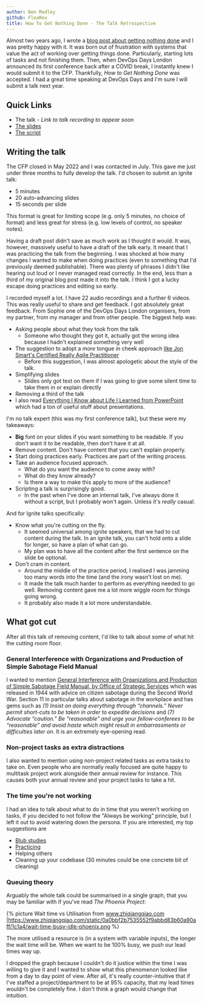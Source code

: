 ```yaml
---
author: Ben Madley
github: FleaRex
title: How To Get Nothing Done - The Talk Retrospective
---
```


Almost two years ago, I wrote a [blog post about getting nothing done](/2020/12/30/gettingNothingDone.html) and I was pretty happy with it. It was born out of frustration with systems that value the act of working over getting things done. Particularly, starting lots of tasks and not finishing them. Then, when DevOps Days London announced its first conference back after a COVID break, I instantly knew I would submit it to the CFP. Thankfully, _How to Get Nothing Done_ was accepted. I had a great time speaking at DevOps Days and I'm sure I will submit a talk next year.

## Quick Links

- The talk - _Link to talk recording to appear soon_
- [The slides](/assets/pdfs/DevOpsDaysLondonIgnite2022-slides.pdf)
- [The script](/assets/pdfs/DevOpsDaysLondonIgnite2022-script.pdf)

## Writing the talk

The CFP closed in May 2022 and I was contacted in July. This gave me just under three months to fully develop the talk. I'd chosen to submit an ignite talk:
- 5 minutes
- 20 auto-advancing slides
- 15 seconds per slide

This format is great for limiting scope (e.g. only 5 minutes, no choice of format) and less great for stress (e.g. low levels of control, no speaker notes).

Having a draft post didn't save as much work as I thought it would. It was, however, massively useful to have a draft of the talk early. It meant that I was practicing the talk from the beginning. I was shocked at how many changes I wanted to make when doing practices (even to something that I'd previously deemed publishable). There was plenty of phrases I didn't like hearing out loud or I never managed read correctly. In the end, less than a third of my original blog post made it into the talk. I think I got a lucky escape doing practices and editing so early.

I recorded myself a lot. I have 22 audio recordings and a further 6 videos. This was really useful to share and get feedback. I got absolutely great feedback. From Sophie one of the DevOps Days London organisers, from my partner, from my manager and from other people. The biggest help was:
- Asking people about what they took from the talk
  - Someone who thought they got it, actually got the wrong idea because I hadn't explained something very well
- The suggestion to adopt a _more_ tongue in cheek approach [like Jon Smart's Certified Really Agile Practitioner](https://www.youtube.com/watch?v=cwbiSCgiZNA&t=1s)
  - Before this suggestion, I was almost apologetic about the style of the talk.
- Simplifying slides
  - Slides only got text on them if I was going to give some silent time to take them in or explain directly
- Removing a third of the talk 
- I also read [Everything I Know about Life I Learned from PowerPoint](https://www.waterstones.com/book/everything-i-know-about-life-i-learned-from-powerpoint/russell-davies/9781788167376) which had a ton of useful stuff about presentations.

I'm no talk expert (this was my first conference talk), but these were my takeaways:
- **Big** font on your slides if you want something to be readable. If you don't want it to be readable, then don't have it at all. 
- Remove content. Don't have content that you can't explain properly.
- Start doing practices early. Practices are part of the writing process.
- Take an audience focused approach.
  - What do you want the audience to come away with?
  - What do they know already?
  - Is there a way to make this apply to more of the audience?
- Scripting a talk is surprisingly good.
  - In the past when I've done an internal talk, I've always done it without a script, but I probably won't again. Unless it's _really_ casual.

And for Ignite talks specifically:
- Know what you're cutting on the fly. 
  - It seemed universal among ignite speakers, that we had to cut content during the talk. In an ignite talk, you can't hold onto a slide for longer, so have a plan of what can go.
  - My plan was to have all the content after the first sentence on the slide be optional. 
- Don't cram in content.
  - Around the middle of the practice period, I realised I was jamming too many words into the time (and the irony wasn't lost on me).
  - It made the talk much harder to perform as everything needed to go well. Removing content gave me a lot more wiggle room for things going wrong.
  - It probably also made it a lot more understandable.

## What got cut

After all this talk of removing content, I'd like to talk about some of what hit the cutting room floor.

### General Interference with Organizations and Production of Simple Sabotage Field Manual

I wanted to mention [General Interference with Organizations and Production of Simple Sabotage Field Manual, by Office of Strategic Services](https://www.gutenberg.org/files/26184/26184-h/26184-h.htm) which was released in 1944 with advice on citizen sabotage during the Second World War. Section 11 in particular talks about sabotage in the workplace and has gems such as _(1) Insist on doing everything through “channels.” Never permit short-cuts to be taken in order to expedite decisions_ and _(7) Advocate “caution.” Be “reasonable” and urge your fellow-conferees to be “reasonable” and avoid haste which might result in embarrassments or difficulties later on._ It is an extremely eye-opening read.

### Non-project tasks as extra distractions

I also wanted to mention using non-project related tasks as extra tasks to take on. Even people who are normally really focused are quite happy to multitask project work alongside their annual review for instance. This causes both your annual review and your project tasks to take a hit.

### The time you're not working

I had an idea to talk about what to do in time that you weren't working on tasks, if you decided to not follow the "Always be working" principle, but I left it out to avoid watering down the persona. If you are interested, my top suggestions are
- [Blub studies](https://www.benkuhn.net/blub/)
- [Practicing](https://youtu.be/33fAzjOTaDE)
- Helping others
- Cleaning up your codebase (30 minutes could be one concrete bit of cleaning)

### Queuing theory

Arguably the whole talk could be summarised in a single graph, that you may be familiar with if you've read _The Phoenix Project_:

{% picture Wait time vs Utilisation from www.zhiqiangqiao.com |https://www.zhiqiangqiao.com/static/0a0bbf2b7535552f9abbd83b60a90aff/1c1a4/wait-time-busy-idle-phoenix.png %}

The more utilised a resource is (in a system with variable inputs), the longer the wait time will be. When we want to be 100% busy, we push our lead times way up. 

I dropped the graph because I couldn't do it justice within the time I was willing to give it and I wanted to show what this phenomenon looked like from a day to day point of view. After all, it's really counter-intuitive that if I've staffed a project/department to be at 95% capacity, that my lead times wouldn't be completely fine. I don't think a graph would change that intuition.